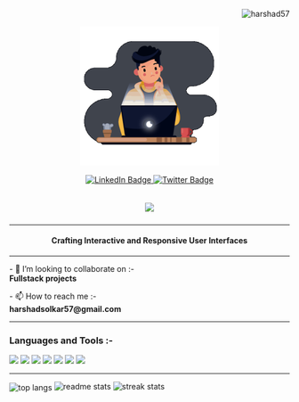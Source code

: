 <p align="right">   
<img src="https://komarev.com/ghpvc/?username=harshad57&label=Profile%20views&color=0e75b6&style=for-the-badge" alt="harshad57" />
</p>

<div align="center">
    <img width="250px" src="gif.gif" alt="Banner Image">
    <p align="center">
<a href="https://www.linkedin.com/in/harshad-solkar">
    <img src="https://img.shields.io/badge/LinkedIn-%230077B5.svg?style=for-the-badge&logo=Linkedin&logoColor=white" alt="LinkedIn Badge" />
  </a> 
 <a href="https://twitter.com/Harshad_57">
    <img src="https://img.shields.io/badge/Twitter-white?style=for-the-badge&logo=X&logoColor=black" alt="Twitter Badge" />
  </a> 
</p>
</div>

<div>
    <h2 align=center >
   <img src="https://readme-typing-svg.herokuapp.com/?font=Righteous&size=30&center=true&vCenter=true&duration=4000&lines=Hi+👋+,+i'm+Harshad+Solkar;" >
   </h2>
   <hr size=2 color=grey >
    <h4 align="center">Crafting Interactive and Responsive User Interfaces</h4>
</div>

<hr size=4 color=grey >

<div>
    <p>- 👯 I’m looking to collaborate on :-<br> <strong>Fullstack projects</strong></p>
    <p>- 📫 How to reach me :-<br> <strong>harshadsolkar57@gmail.com</strong></p>
</div>

<hr size=4 color=grey >

<h3 align="left">Languages and Tools :-</h3>
<p align="left"> 
      <img src="https://img.shields.io/badge/HTML-%23e34c26?style=for-the-badge&logo=Html5&logoColor=%23fff&logoSize=auto"> 
      <img src="https://img.shields.io/badge/CSS-blue?style=for-the-badge&logo=Css3&logoSize=auto"> 
      <img src="https://camo.githubusercontent.com/29d02b3669d6450d67e043cf5909e740dcb94c1e2306d88ac48b15b4ec55dc65/68747470733a2f2f696d672e736869656c64732e696f2f62616467652f6a6176617363726970742d2532333332333333302e7376673f7374796c653d666f722d7468652d6261646765266c6f676f3d6a617661736372697074266c6f676f436f6c6f723d253233463744463145">
      <img src="https://img.shields.io/badge/MYSQL-darkblue?style=for-the-badge&logo=MySql&logoColor=rgb(255%2C255%2C255)">
      <img src="https://img.shields.io/badge/Git-black?style=for-the-badge&logo=Git">
<img src="https://img.shields.io/badge/Programming-%230056b3?style=for-the-badge&logo=C&logoColor=white">
<img src="https://img.shields.io/badge/Vercel-black?style=for-the-badge&logo=vercel">
</p>
<hr size=4 color=grey >

 <img width=325 align="center" src="https://github-readme-stats-salesp07.vercel.app/api/top-langs/?username=harshad57&hide=HTML&langs_count=8&layout=compact&theme=react&border_radius=10&size_weight=0.5&count_weight=0.5&exclude_repo=github-readme-stats" alt="top langs" />
  <img width=395 src="https://github-readme-stats-salesp07.vercel.app/api?username=harshad57&count_private=true&show_icons=true&theme=react&rank_icon=github&border_radius=10" alt="readme stats" />
  <img width=400 src="https://github-readme-streak-stats-salesp07.vercel.app/?user=harshad57&count_private=true&theme=react&border_radius=10" alt="streak stats"/>
